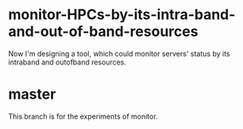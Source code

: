# monitor-HPCs-by-its-intra-band-and-out-of-band-resources
Now I'm designing a tool, which could monitor servers' status by its intraband and outofband resources.

# master
This branch is for the experiments of monitor.
